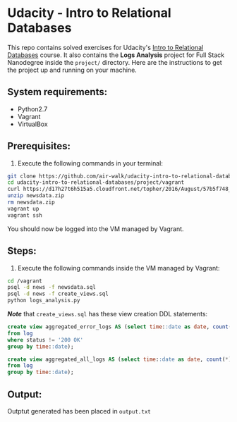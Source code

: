 # Udacity - Intro to Relational Databases
This repo contains solved exercises for Udacity's [Intro to Relational Databases](https://www.udacity.com/course/intro-to-relational-databases--ud197) course. It also contains the **Logs Analysis** project for Full Stack Nanodegree inside the `project/` directory. Here are the instructions to get the project up and running on your machine.

## System requirements:
* Python2.7
* Vagrant
* VirtualBox

## Prerequisites:
1. Execute the following commands in your terminal:
```bash
git clone https://github.com/air-walk/udacity-intro-to-relational-databases.git
cd udacity-intro-to-relational-databases/project/vagrant
curl https://d17h27t6h515a5.cloudfront.net/topher/2016/August/57b5f748_newsdata/newsdata.zip -o newsdata.zip
unzip newsdata.zip
rm newsdata.zip
vagrant up
vagrant ssh
```
You should now be logged into the VM managed by Vagrant.

## Steps:
1. Execute the following commands inside the VM managed by Vagrant:
```bash
cd /vagrant
psql -d news -f newsdata.sql
psql -d news -f create_views.sql
python logs_analysis.py
```
***Note*** that `create_views.sql` has these view creation DDL statements:
```sql
create view aggregated_error_logs AS (select time::date as date, count(*) as count
from log
where status != '200 OK'
group by time::date);

create view aggregated_all_logs AS (select time::date as date, count(*) as count
from log
group by time::date);
```
## Output:
Outptut generated has been placed in `output.txt`
